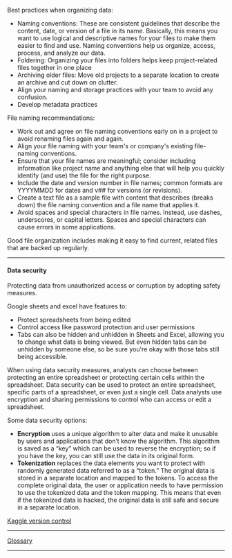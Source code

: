 Best practices when organizing data:
- Naming conventions: These are consistent guidelines that describe the content, date, or version of a file in its name. Basically, this means you want to use logical and descriptive names for your files to make them easier to find and use. Naming conventions help us organize, access, process, and analyze our data.
- Foldering: Organizing your files into folders helps keep project-related files together in one place
- Archiving older files: Move old projects to a separate location to create an archive and cut down on clutter.
- Align your naming and storage practices with your team to avoid any confusion.
- Develop metadata practices

File naming recommendations:
- Work out and agree on file naming conventions early on in a project to avoid renaming files again and again.
- Align your file naming with your team's or company's existing file-naming conventions.
- Ensure that your file names are meaningful; consider including information like project name and anything else that will help you quickly identify (and use) the file for the right purpose.
- Include the date and version number in file names; common formats are YYYYMMDD for dates and v## for versions (or revisions).
- Create a text file as a sample file with content that describes (breaks down) the file naming convention and a file name that applies it.
- Avoid spaces and special characters in file names. Instead, use dashes, underscores, or capital letters. Spaces and special characters can cause errors in some applications.

Good file organization includes making it easy to find current, related files that are backed up regularly.

---

#### Data security
Protecting data from unauthorized access or corruption by adopting safety measures.

Google sheets and excel have features to:
- Protect spreadsheets from being edited
- Control access like password protection and user permissions
- Tabs can also be hidden and unhidden in Sheets and Excel, allowing you to change what data is being viewed. But even hidden tabs can be unhidden by someone else, so be sure you're okay with those tabs still being accessible.

When using data security measures, analysts can choose between protecting an entire spreadsheet or protecting certain cells within the spreadsheet. Data security can be used to protect an entire spreadsheet, specific parts of a spreadsheet, or even just a single cell. Data analysts use encryption and sharing permissions to control who can access or edit a spreadsheet.

Some data security options:
- **Encryption** uses a unique algorithm to alter data and make it unusable by users and applications that don’t know the algorithm. This algorithm is saved as a “key” which can be used to reverse the encryption; so if you have the key, you can still use the data in its original form.  
- **Tokenization** replaces the data elements you want to protect with randomly generated data referred to as a “token.” The original data is stored in a separate location and mapped to the tokens. To access the complete original data, the user or application needs to have permission to use the tokenized data and the token mapping. This means that even if the tokenized data is hacked, the original data is still safe and secure in a separate location. 

[Kaggle version control](https://www.kaggle.com/product-feedback/139884)

---

[Glossary](https://docs.google.com/document/d/1tlHbLlQffPfsh0aTHYFTH38HAI97KAAEwiRZ2QkRmYQ/template/preview?resourcekey=0-Y2f87SO-gb5T5nQCRbKFhg)

---
